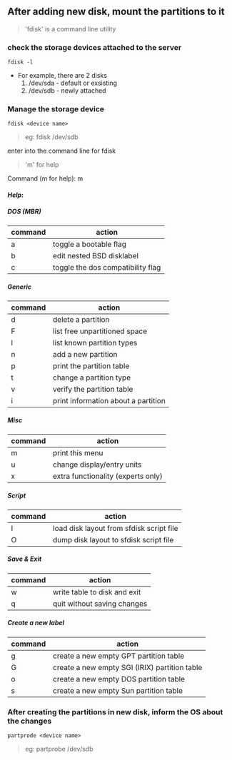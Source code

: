 ## After adding new disk, mount the partitions to it
> 'fdisk' is a command line utility
### check the storage devices attached to the server
    fdisk -l

* For example, there are 2 disks
    1. /dev/sda - default or exsisting
    2. /dev/sdb - newly attached

### Manage the storage device
    fdisk <device name>

> eg: fdisk /dev/sdb

enter into the command line for fdisk
> 'm' for help

Command (m for help): m

#### _Help_:

##### DOS (MBR)
| command | action |
| --- | --- |
| a | toggle a bootable flag |
| b | edit nested BSD disklabel |
| c | toggle the dos compatibility flag |

##### Generic
| command | action |
| --- | --- |
| d | delete a partition |
| F | list free unpartitioned space |
| l | list known partition types |
| n | add a new partition |
| p | print the partition table |
| t | change a partition type |
| v | verify the partition table |
| i | print information about a partition |

##### Misc
| command | action |
| --- | --- |
| m | print this menu |
| u | change display/entry units |
| x | extra functionality (experts only) |

##### Script
| command | action |
| --- | --- |
| I | load disk layout from sfdisk script file |
| O | dump disk layout to sfdisk script file |

##### Save & Exit
| command | action |
| --- | --- |
| w | write table to disk and exit |
| q | quit without saving changes |

##### Create a new label
| command | action |
| --- | --- |
| g | create a new empty GPT partition table |
| G | create a new empty SGI (IRIX) partition table |
| o | create a new empty DOS partition table |
| s | create a new empty Sun partition table |


### After creating the partitions in new disk, inform the OS about the changes
    partprode <device name>

> eg: partprobe /dev/sdb